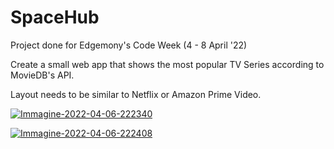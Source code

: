 # SpaceHub

Project done for Edgemony's Code Week (4 - 8 April '22)

Create a small web app that shows the most popular TV Series according to MovieDB's API.

Layout needs to be similar to Netflix or Amazon Prime Video. 

<a href="https://ibb.co/NTD7xcw"><img src="https://i.ibb.co/sWxtj8L/Immagine-2022-04-06-222340.jpg" alt="Immagine-2022-04-06-222340" border="0"></a>

<a href="https://ibb.co/ZckvfDr"><img src="https://i.ibb.co/JrM8cJT/Immagine-2022-04-06-222408.jpg" alt="Immagine-2022-04-06-222408" border="0"></a>
